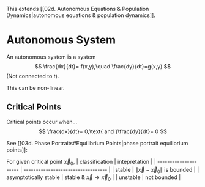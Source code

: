This extends [[02d. Autonomous Equations & Population Dynamics|autonomous equations & population dynamics]].

# Autonomous System
An autonomous system is a system
$$
\frac{dx}{dt}= f(x,y),\quad \frac{dy}{dt}=g(x,y)
$$
(Not connected to $t$).

This can be non-linear.

## Critical Points

Critical points occur when...
$$
\frac{dx}{dt}= 0,\text{ and }\frac{dy}{dt}= 0
$$

See [[03d. Phase Portraits#Equilibrium Points|phase portrait equilibrium points]]:

For given critical point $\vec x_0$,
| classification        | intepretation                      |
| --------------------- | ---------------------------------- |
| stable                | $\|\vec x - \vec x_0\|$ is bounded |
| asymptotically stable | stable & $\vec x \to \vec x_0$     |
| unstable              | not bounded                        |

